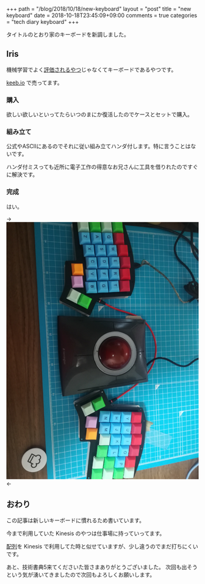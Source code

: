 +++
path = "/blog/2018/10/18/new-keyboard"
layout = "post"
title = "new keyboard"
date = 2018-10-18T23:45:09+09:00
comments = true
categories = "tech diary keyboard"
+++

タイトルのとおり家のキーボードを新調しました。

## Iris

機械学習でよく[評価されるやつ](https://archive.ics.uci.edu/ml/datasets/iris)じゃなくてキーボードであるやつです。

[keeb.io](https://keeb.io/) で売ってます。

### 購入

欲しい欲しいといってたらいつのまにか復活したのでケースとセットで購入。

### 組み立て

公式やASCIIにあるのでそれに従い組み立てハンダ付します。特に言うことはないです。

ハンダ付ミスっても近所に電子工作の得意なお兄さんに工具を借りれたのですぐに解決です。

### 完成

はい。

-> ![](/images/photo/iris-keyboard.jpg) <-

## おわり

この記事は新しいキーボードに慣れるため書いています。

今まで利用していた Kinesis のやつは仕事場に持っていってます。

[配列](https://github.com/katsyoshi/qmk_firmware)を Kinesis で利用してた時と似せていますが、少し違うのでまだ打ちにくいです。

あと、技術書典5来てくださいた皆さまありがとうございました。
次回も出そうという気が湧いてきましたので次回もよろしくお願いします。
